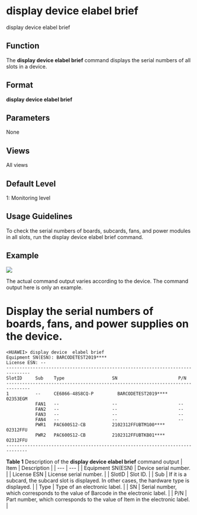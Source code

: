 display device elabel brief
===========================

display device elabel brief

Function
--------



The **display device elabel brief** command displays the serial numbers of all slots in a device.




Format
------

**display device elabel brief**


Parameters
----------

None

Views
-----

All views


Default Level
-------------

1: Monitoring level


Usage Guidelines
----------------

To check the serial numbers of boards, subcards, fans, and power modules in all slots, run the display device elabel brief command.


Example
-------

![](../public_sys-resources/note_3.0-en-us.png) 

The actual command output varies according to the device. The command output here is only an example.


# Display the serial numbers of boards, fans, and power supplies on the device.
```
<HUAWEI> display device  elabel brief
Equipment SN(ESN): BARCODETEST2019**** 
License ESN: --
-------------------------------------------------------------------------------
SlotID     Sub    Type                  SN                       P/N
-------------------------------------------------------------------------------
1          --     CE6866-48S8CQ-P         BARCODETEST2019****      02353EGM
           FAN1   --                    --                       --
           FAN2   --                    --                       --
           FAN3   --                    --                       --
           FAN4   --                    --                       --
           PWR1   PAC600S12-CB          2102312FFUBTM100****     02312FFU
           PWR2   PAC600S12-CB          2102312FFUBTKB01****     02312FFU
------------------------------------------------------------------------------

```

**Table 1** Description of the **display device elabel brief** command output
| Item | Description |
| --- | --- |
| Equipment SN(ESN) | Device serial number. |
| License ESN | License serial number. |
| SlotID | Slot ID. |
| Sub | If it is a subcard, the subcard slot is displayed.  In other cases, the hardware type is displayed. |
| Type | Type of an electronic label. |
| SN | Serial number, which corresponds to the value of Barcode in the electronic label. |
| P/N | Part number, which corresponds to the value of Item in the electronic label. |